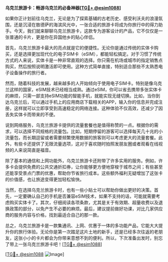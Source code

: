 **乌克兰旅游卡：畅游乌克兰的必备神器[[TG💪+ @esim1088](https://t.me/s/esim1088)]**

如果你正计划前往乌克兰，无论是为了探索基辅的古老历史、感受利沃夫的浪漫氛围，还是沉浸在敖德萨的海滨风光中，一张合适的旅游卡将成为你旅行中的得力助手。今天，我们就来聊聊乌克兰旅游卡，这款专为游客设计的产品，它不仅仅是一张普通的卡片，更是你在异国他乡的贴心伴侣。

首先，乌克兰旅游卡最大的亮点就是它的便捷性。无论你是通过传统的实体卡购买，还是选择更加现代化的电子SIM卡（eSIM），都能轻松搞定。对于习惯了传统方式的人来说，实体卡是一种非常直观的选择。你只需在机场或城市的指定销售点购买，然后按照说明激活即可使用。这种方式简单直接，特别适合那些不太熟悉电子设备操作的旅行者。

然而，随着科技的发展，越来越多的人开始倾向于使用电子SIM卡。特别是像乌克兰这样的国家，eSIM技术已经相当成熟。通过eSIM，你可以省去携带多张实体卡的麻烦，只需一部支持eSIM功能的智能手机，就能实现无缝切换。比如，当你到达乌克兰后，可以通过手机上的应用商店下载相关的APP，输入你的信息并完成注册，这样就可以立即享受到高速稳定的网络连接。这种体验不仅高效，还减少了因丢失实体卡而带来的不便。

说到网络服务，乌克兰旅游卡提供的流量套餐也是值得称赞的一点。根据你的需求，可以选择不同规格的流量包。比如，短期停留的游客可以选择每天几十兆的小流量包，而长期逗留或者需要频繁使用数据的旅客则可以考虑更大的流量套餐。此外，有些卡还提供了无限流量选项，这对于喜欢随时拍照发朋友圈或者观看在线视频的人来说简直是福音。

除了基本的通信和上网功能外，乌克兰旅游卡还附带了许多实用的服务。例如，许多卡会提供免费的公共交通折扣券，让你能够更方便地穿梭于城市之间；有些甚至还能享受景点门票的优惠，帮助你节省旅行成本。这些额外福利无疑增加了这张卡的价值感，也让旅途变得更加轻松愉快。

当然，在选择乌克兰旅游卡时，也有一些小贴士可以帮助你做出更好的决策。首先，一定要确认自己的手机是否兼容eSIM技术，如果不支持的话，可能就需要考虑购买实体卡了。其次，仔细阅读各项条款，尤其是关于有效期、超量收费以及退换政策的部分，以免产生不必要的麻烦。最后，建议提前做好功课，对比几家供应商的服务内容与价格，找到最适合自己的那一款。

总之，乌克兰旅游卡是一款集通讯、上网、优惠于一体的多功能产品，它能大大提升你的旅行体验。无论你是第一次踏足这片土地的新手，还是已经多次往返的老朋友，这张小小的卡片都会为你带来意想不到的便利。所以，下次准备出发时，别忘了带上一张乌克兰旅游卡吧！[[TG💪+ @esim1088](https://t.me/s/esim1088)]

[[TG💪+ @esim1088](https://t.me/s/esim1088) ![Image](https://i.postimg.cc/4NQfJmqS/Snipaste-2025-05-13-00-14-12.png)]